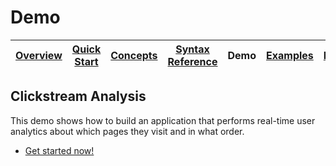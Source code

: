 # Demo

| [Overview](/docs/) |[Quick Start](/docs/quickstart#quick-start) | [Concepts](/docs/concepts.md#concepts) | [Syntax Reference](/docs/syntax-reference.md#syntax-reference) |Demo | [Examples](/docs/examples.md#examples) | [FAQ](/docs/faq.md#frequently-asked-questions)  | [Roadmap](/docs/roadmap.md#roadmap) |
|---|----|-----|----|----|----|----|----|



## Clickstream Analysis

This demo shows how to build an application that performs real-time user analytics about which pages they visit and in what order.

- [Get started now!](/ksql-examples/examples/clickstream-analysis#clickstream-analysis)
